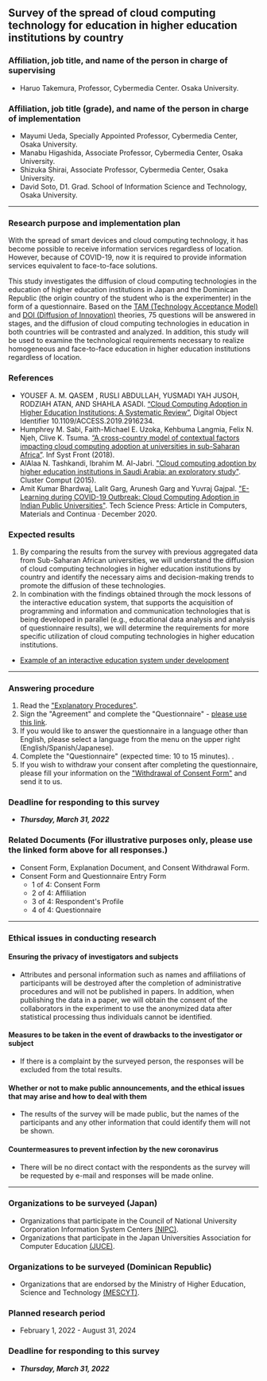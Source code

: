 ## Survey of the spread of cloud computing technology for education in higher education institutions by country 

### Affiliation, job title, and name of the person in charge of supervising  
* Haruo Takemura, Professor, Cybermedia Center. Osaka University. 

### Affiliation, job title (grade), and name of the person in charge of implementation 
* Mayumi Ueda, Specially Appointed Professor, Cybermedia Center, Osaka University. 
* Manabu Higashida, Associate Professor, Cybermedia Center, Osaka University. 
* Shizuka Shirai, Associate Professor, Cybermedia Center, Osaka University. 
* David Soto, D1. Grad. School of Information Science and Technology, Osaka University.  
---

### Research purpose and implementation plan 

With the spread of smart devices and cloud computing technology, it has become possible to receive information services regardless of location. However, because of COVID-19, now it is required to provide information services equivalent to face-to-face solutions. 

This study investigates the diffusion of cloud computing technologies in the education of higher education institutions in Japan and the Dominican Republic (the origin country of the student who is the experimenter) in the form of a questionnaire. Based on the [TAM (Technology Acceptance Model)](https://en.wikipedia.org/wiki/Technology_acceptance_model) and [DOI (Diffusion of Innovation)](https://en.wikipedia.org/wiki/Diffusion_of_innovations) theories, 75 questions will be answered in stages, and the diffusion of cloud computing technologies in education in both countries will be contrasted and analyzed. In addition, this study will be used to examine the technological requirements necessary to realize homogeneous and face-to-face education in higher education institutions regardless of location. 

### References 

* YOUSEF A. M. QASEM , RUSLI ABDULLAH, YUSMADI YAH JUSOH, RODZIAH ATAN, AND SHAHLA ASADI. [“Cloud Computing Adoption in Higher Education Institutions: A Systematic Review”](https://ieeexplore.ieee.org/abstract/document/8712496), Digital Object Identifier 10.1109/ACCESS.2019.2916234. 
* Humphrey M. Sabi, Faith-Michael E. Uzoka, Kehbuma Langmia, Felix N. Njeh, Clive K. Tsuma. [“A cross-country model of contextual factors impacting cloud computing adoption at universities in sub-Saharan Africa”](https://link.springer.com/content/pdf/10.1007/s10796-017-9739-1.pdf). Inf Syst Front (2018).
* AlAlaa N. Tashkandi, Ibrahim M. Al-Jabri. ["Cloud computing adoption by higher education institutions
in Saudi Arabia: an exploratory study"](https://link.springer.com/content/pdf/10.1007/s10586-015-0490-4.pdf). Cluster Comput (2015). 
* Amit Kumar Bhardwaj, Lalit Garg, Arunesh Garg and Yuvraj Gajpal. ["E-Learning during COVID-19 Outbreak: Cloud Computing Adoption in Indian Public Universities"](https://www.researchgate.net/publication/347952493_E-Learning_during_COVID-19_Outbreak_Cloud_Computing_Adoption_in_Indian_Public_Universities). Tech Science Press: Article in Computers, Materials and Continua · December 2020. 
 
### Expected results 

1. By comparing the results from the survey with previous aggregated data from Sub-Saharan African universities, we will understand the diffusion of cloud computing technologies in higher education institutions by country and identify the necessary aims and decision-making trends to promote the diffusion of these technologies. 
2. In combination with the findings obtained through the mock lessons of the interactive education system, that supports the acquisition of programming and information and communication technologies that is being developed in parallel (e.g., educational data analysis and analysis of questionnaire results), we will determine the requirements for more specific utilization of cloud computing technologies in higher education institutions. 
  * [Example of an interactive education system under development](http://ou-nre-test-lx.japaneast.cloudapp.azure.com:30001/catalog/)
---

### Answering procedure 
1. Read the ["Explanatory Procedures"](https://cloudedu-osaka.github.io/questionnaire2022/en/). 
2. Sign the "Agreement" and complete the "Questionnaire" - [please use this link](https://forms.office.com/r/XcWEzgZXWq). 
3. If you would like to answer the questionnaire in a language other than English, please select a language from the menu on the upper right (English/Spanish/Japanese). 
4. Complete the "Questionnaire" (expected time: 10 to 15 minutes). .  
5. If you wish to withdraw your consent after completing the questionnaire, please fill your information on the ["Withdrawal of Consent Form"](https://forms.office.com/r/Sx0yZH0s32) and send it to us. 

### Deadline for responding to this survey
* ***Thursday, March 31, 2022***

### Related Documents (For illustrative purposes only, please use the linked form above for all responses.) 
* Consent Form, Explanation Document, and Consent Withdrawal Form. 
* Consent Form and Questionnaire Entry Form 
  * 1 of 4: Consent Form 
  * 2 of 4: Affiliation 
  * 3 of 4: Respondent's Profile 
  * 4 of 4: Questionnaire 
---

### Ethical issues in conducting research 
#### Ensuring the privacy of investigators and subjects 
* Attributes and personal information such as names and affiliations of participants will be destroyed after the completion of administrative procedures and will not be published in papers. In addition, when publishing the data in a paper, we will obtain the consent of the collaborators in the experiment to use the anonymized data after statistical processing thus individuals cannot be identified. 
#### Measures to be taken in the event of drawbacks to the investigator or subject 
* If there is a complaint by the surveyed person, the responses will be excluded from the total results. 
#### Whether or not to make public announcements, and the ethical issues that may arise and how to deal with them 
* The results of the survey will be made public, but the names of the participants and any other information that could identify them will not be shown. 
#### Countermeasures to prevent infection by the new coronavirus
* There will be no direct contact with the respondents as the survey will be requested by e-mail and responses will be made online. 
---

### Organizations to be surveyed (Japan)

* Organizations that participate in the Council of National University Corporation Information System Centers [(NIPC)](https://www.nipc.gr.jp/home/univlist).   
* Organizations that participate in the Japan Universities Association for Computer Education [(JUCE)](https://www.juce.jp/LINK/kaiin/univ2.htm).

### Organizations to be surveyed (Dominican Republic)
* Organizations that are endorsed by the Ministry of Higher Education, Science and Technology [(MESCYT)](https://mescyt.gob.do/). 

### Planned research period 
* February 1, 2022 - August 31, 2024
### Deadline for responding to this survey
* ***Thursday, March 31, 2022***

